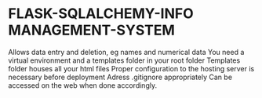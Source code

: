 # FLASK-SQLALCHEMY-INFO MANAGEMENT-SYSTEM
Allows data entry and deletion, eg names and numerical data
You need a virtual environment and a templates folder in your root folder
Templates folder houses all your html files
Proper configuration to the hosting server is necessary before deployment
Adress .gitignore appropriately
Can be accessed on the web when done accordingly.
